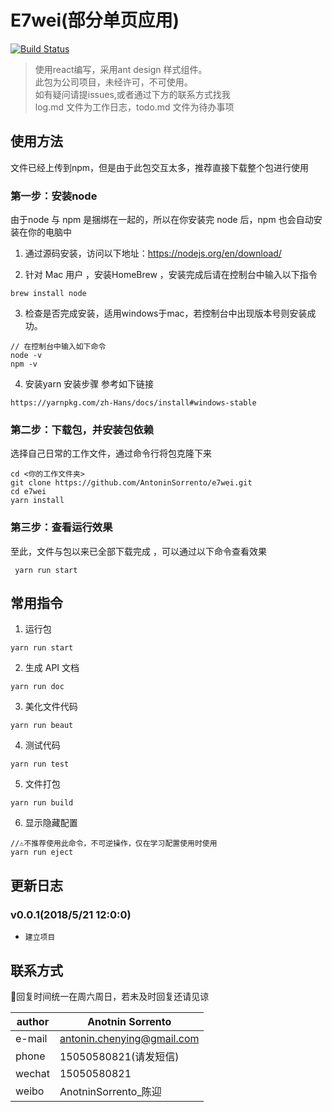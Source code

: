 # E7wei(部分单页应用)
[![Build Status](https://travis-ci.org/AntoninSorrento/e7wei-company.svg?branch=master)](https://travis-ci.org/AntoninSorrento/e7wei-company)
> 使用react编写，采用ant design 样式组件。    
> 此包为公司项目，未经许可，不可使用。    
> 如有疑问请提issues,或者通过下方的联系方式找我   
> log.md 文件为工作日志，todo.md 文件为待办事项 

## 使用方法
文件已经上传到npm，但是由于此包交互太多，推荐直接下载整个包进行使用       

### 第一步：安装node
   由于node 与 npm 是捆绑在一起的，所以在你安装完 node 后，npm 也会自动安装在你的电脑中  
   1. 通过源码安装，访问以下地址：https://nodejs.org/en/download/
       
   2.  针对 Mac 用户 ，安装HomeBrew ，安装完成后请在控制台中输入以下指令         
       
    brew install node
       
   3.  检查是否完成安装，适用windows于mac，若控制台中出现版本号则安装成功。        
    
    // 在控制台中输入如下命令     
    node -v   
    npm -v    
   
   4.  安装yarn 安装步骤 参考如下链接
   
    https://yarnpkg.com/zh-Hans/docs/install#windows-stable 

###  第二步：下载包，并安装包依赖
   选择自己日常的工作文件，通过命令行将包克隆下来    
   
    cd <你的工作文件夹>       
    git clone https://github.com/AntoninSorrento/e7wei.git   
    cd e7wei   
    yarn install   
  
  
###  第三步：查看运行效果
   至此，文件与包以来已全部下载完成 ，可以通过以下命令查看效果     

     yarn run start     
 
## 常用指令
1.   运行包    
    
    yarn run start
2.   生成 API 文档    
    
    yarn run doc
   
3.   美化文件代码   
    
    yarn run beaut
    
4.   测试代码   
    
    yarn run test
    
5.   文件打包   

    yarn run build
     
6.   显示隐藏配置            
   
    //⚠️不推荐使用此命令，不可逆操作，仅在学习配置使用时使用    
    yarn run eject    

## 更新日志

### v0.0.1(2018/5/21 12:0:0)
+     建立项目


## 联系方式
🦋回复时间统一在周六周日，若未及时回复还请见谅

| author | Anotnin Sorrento|
| ------|------ |
| e-mail | antonin.chenying@gmail.com |
| phone | 15050580821(请发短信) |
| wechat| 15050580821 |
| weibo| AnotninSorrento_陈迎 |

